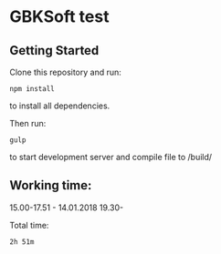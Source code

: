 # GBKSoft test

## Getting Started

Clone this repository and run:

```
npm install
```

to install all dependencies.

Then run:

```
gulp
```

to start development server and compile file to /build/

## Working time:

15.00-17.51 - 14.01.2018
19.30-


Total time: 

```
2h 51m 
```